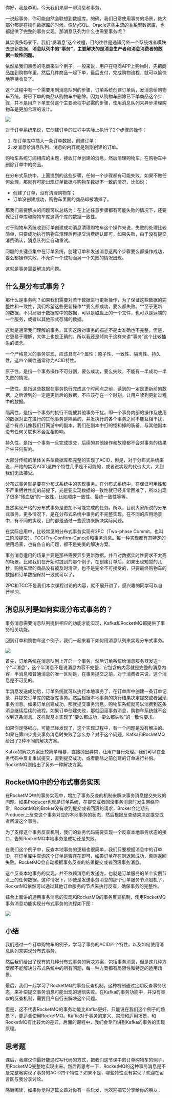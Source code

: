 你好，我是李玥，今天我们来聊一聊消息和事务。

一说起事务，你可能自然会联想到数据库。的确，我们日常使用事务的场景，绝大部分都是在操作数据库的时候。像MySQL、Oracle这些主流的关系型数据库，也都提供了完整的事务实现。那消息队列为什么也需要事务呢？

其实很多场景下，我们“发消息”这个过程，目的往往是通知另外一个系统或者模块去更新数据，**消息队列中的“事务”，主要解决的是消息生产者和消息消费者的数据一致性问题。**

依然拿我们熟悉的电商来举个例子。一般来说，用户在电商APP上购物时，先把商品加到购物车里，然后几件商品一起下单，最后支付，完成购物流程，就可以愉快地等待收货了。

这个过程中有一个需要用到消息队列的步骤，订单系统创建订单后，发消息给购物车系统，将已下单的商品从购物车中删除。因为从购物车删除已下单商品这个步骤，并不是用户下单支付这个主要流程中必需的步骤，使用消息队列来异步清理购物车是更加合理的设计。

![](https://static001.geekbang.org/resource/image/d6/00/d6efbd1a48cb0d1cd352587f233c2500.jpg)

对于订单系统来说，它创建订单的过程中实际上执行了2个步骤的操作：

1.  在订单库中插入一条订单数据，创建订单；
2.  发消息给消息队列，消息的内容就是刚刚创建的订单。

购物车系统订阅相应的主题，接收订单创建的消息，然后清理购物车，在购物车中删除订单中的商品。

<!-- [[[read_end]]] -->

在分布式系统中，上面提到的这些步骤，任何一个步骤都有可能失败，如果不做任何处理，那就有可能出现订单数据与购物车数据不一致的情况，比如说：

* 创建了订单，没有清理购物车；
* 订单没创建成功，购物车里面的商品却被清掉了。

那我们需要解决的问题可以总结为：在上述任意步骤都有可能失败的情况下，还要保证订单库和购物车库这两个库的数据一致性。

对于购物车系统收到订单创建成功消息清理购物车这个操作来说，失败的处理比较简单，只要成功执行购物车清理后再提交消费确认即可，如果失败，由于没有提交消费确认，消息队列会自动重试。

问题的关键点集中在订单系统，创建订单和发送消息这两个步骤要么都操作成功，要么都操作失败，不允许一个成功而另一个失败的情况出现。

这就是事务需要解决的问题。

## 什么是分布式事务？

那什么是事务呢？如果我们需要对若干数据进行更新操作，为了保证这些数据的完整性和一致性，我们希望这些更新操作**要么都成功，要么都失败。**至于更新的数据，不只局限于数据库中的数据，可以是磁盘上的一个文件，也可以是远端的一个服务，或者以其他形式存储的数据。

这就是通常我们理解的事务。其实这段对事务的描述不是太准确也不完整，但是，它更易于理解，大体上也是正确的。所以我还是倾向于这样来讲“事务”这个比较抽象的概念。

一个严格意义的事务实现，应该具有4个属性：原子性、一致性、隔离性、持久性。这四个属性通常称为ACID特性。

原子性，是指一个事务操作不可分割，要么成功，要么失败，不能有一半成功一半失败的情况。

一致性，是指这些数据在事务执行完成这个时间点之前，读到的一定是更新前的数据，之后读到的一定是更新后的数据，不应该存在一个时刻，让用户读到更新过程中的数据。

隔离性，是指一个事务的执行不能被其他事务干扰。即一个事务内部的操作及使用的数据对正在进行的其他事务是隔离的，并发执行的各个事务之间不能互相干扰，这个有点儿像我们打网游中的副本，我们在副本中打的怪和掉的装备，与其他副本没有任何关联也不会互相影响。

持久性，是指一个事务一旦完成提交，后续的其他操作和故障都不会对事务的结果产生任何影响。

大部分传统的单体关系型数据库都完整的实现了ACID，但是，对于分布式系统来说，严格的实现ACID这四个特性几乎是不可能的，或者说实现的代价太大，大到我们无法接受。

分布式事务就是要在分布式系统中的实现事务。在分布式系统中，在保证可用性和不严重牺牲性能的前提下，光是要实现数据的一致性就已经非常困难了，所以出现了很多“残血版”的一致性，比如顺序一致性、最终一致性等等。

显然实现严格的分布式事务是更加不可能完成的任务。所以，目前大家所说的分布式事务，更多情况下，是在分布式系统中事务的不完整实现。在不同的应用场景中，有不同的实现，目的都是通过一些妥协来解决实际问题。

在实际应用中，比较常见的分布式事务实现有2PC（Two-phase Commit，也叫二阶段提交）、TCC\(Try-Confirm-Cancel\)和事务消息。每一种实现都有其特定的使用场景，也有各自的问题，都不是完美的解决方案。

事务消息适用的场景主要是那些需要异步更新数据，并且对数据实时性要求不太高的场景。比如我们在开始时提到的那个例子，在创建订单后，如果出现短暂的几秒，购物车里的商品没有被及时清空，也不是完全不可接受的，只要最终购物车的数据和订单数据保持一致就可以了。

2PC和TCC不是我们本次课程讨论的内容，就不展开讲了，感兴趣的同学可以自行学习。

## 消息队列是如何实现分布式事务的？

事务消息需要消息队列提供相应的功能才能实现，Kafka和RocketMQ都提供了事务相关功能。

回到订单和购物车这个例子，我们一起来看下如何用消息队列来实现分布式事务。

![](https://static001.geekbang.org/resource/image/27/e6/27ebf12e0dc79e00e1e42c8ff0f4e2e6.jpg)

首先，订单系统在消息队列上开启一个事务。然后订单系统给消息服务器发送一个“半消息”，这个半消息不是说消息内容不完整，它包含的内容就是完整的消息内容，半消息和普通消息的唯一区别是，在事务提交之前，对于消费者来说，这个消息是不可见的。

半消息发送成功后，订单系统就可以执行本地事务了，在订单库中创建一条订单记录，并提交订单库的数据库事务。然后根据本地事务的执行结果决定提交或者回滚事务消息。如果订单创建成功，那就提交事务消息，购物车系统就可以消费到这条消息继续后续的流程。如果订单创建失败，那就回滚事务消息，购物车系统就不会收到这条消息。这样就基本实现了“要么都成功，要么都失败”的一致性要求。

如果你足够细心，可能已经发现了，这个实现过程中，有一个问题是没有解决的。如果在第四步提交事务消息时失败了怎么办？对于这个问题，Kafka和RocketMQ给出了2种不同的解决方案。

Kafka的解决方案比较简单粗暴，直接抛出异常，让用户自行处理。我们可以在业务代码中反复重试提交，直到提交成功，或者删除之前创建的订单进行补偿。RocketMQ则给出了另外一种解决方案。

## RocketMQ中的分布式事务实现

在RocketMQ中的事务实现中，增加了事务反查的机制来解决事务消息提交失败的问题。如果Producer也就是订单系统，在提交或者回滚事务消息时发生网络异常，RocketMQ的Broker没有收到提交或者回滚的请求，Broker会定期去Producer上反查这个事务对应的本地事务的状态，然后根据反查结果决定提交或者回滚这个事务。

为了支撑这个事务反查机制，我们的业务代码需要实现一个反查本地事务状态的接口，告知RocketMQ本地事务是成功还是失败。

在我们这个例子中，反查本地事务的逻辑也很简单，我们只要根据消息中的订单ID，在订单库中查询这个订单是否存在即可，如果订单存在则返回成功，否则返回失败。RocketMQ会自动根据事务反查的结果提交或者回滚事务消息。

这个反查本地事务的实现，并不依赖消息的发送方，也就是订单服务的某个实例节点上的任何数据。这种情况下，即使是发送事务消息的那个订单服务节点宕机了，RocketMQ依然可以通过其他订单服务的节点来执行反查，确保事务的完整性。

综合上面讲的通用事务消息的实现和RocketMQ的事务反查机制，使用RocketMQ事务消息功能实现分布式事务的流程如下图：

![](https://static001.geekbang.org/resource/image/11/7a/11ea249b164b893fb9c36e86ae32577a.jpg)

## 小结

我们通过一个订单购物车的例子，学习了事务的ACID四个特性，以及如何使用消息队列来实现分布式事务。

然后我们给出了现有的几种分布式事务的解决方案，包括事务消息，但是这几种方案都不能解决分布式系统中的所有问题，每一种方案都有局限性和特定的适用场景。

最后，我们一起学习了RocketMQ的事务反查机制，这种机制通过定期反查事务状态，来补偿提交事务消息可能出现的通信失败。在Kafka的事务功能中，并没有类似的反查机制，需要用户自行去解决这个问题。

但是，这不代表RocketMQ的事务功能比Kafka更好，只能说在我们这个例子的场景下，更适合使用RocketMQ。Kafka对于事务的定义、实现和适用场景，和RocketMQ有比较大的差异，后面的课程中，我们会专门讲到Kafka的事务的实现原理。

## 思考题

课后，我建议你最好能通过写代码的方式，把我们这节课中的订单购物车的例子，用RocketMQ完整地实现出来。然后再思考一下，RocketMQ的这种事务消息是不是完整地实现了事务的ACID四个特性？如果不是，哪些特性没有实现？欢迎在留言区与我分享讨论。

感谢阅读，如果你觉得这篇文章对你有一些启发，也欢迎把它分享给你的朋友。